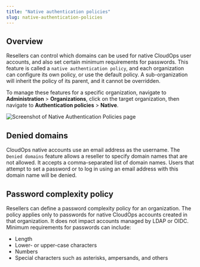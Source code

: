 ```yaml
---
title: "Native authentication policies"
slug: native-authentication-policies
---
```



## Overview

Resellers can control which domains can be used for native CloudOps user accounts, and also set certain minimum requirements for passwords. This feature is called a `native authentication policy`, and each organization can configure its own policy, or use the default policy. A sub-organization will inherit the policy of its parent, and it cannot be overridden.

To manage these features for a specific organization, navigate to **Administration** \> **Organizations**, click on the target organization, then navigate to **Authentication policies** \> **Native**.

![Screenshot of Native Authentication Policies page](/assets/native-authentication-policy-en.png)

## Denied domains

CloudOps native accounts use an email address as the username. The `Denied domains` feature allows a reseller to specify domain names that are not allowed. It accepts a comma-separated list of domain names. Users that attempt to set a password or to log in using an email address with this domain name will be denied.

## Password complexity policy

Resellers can define a password complexity policy for an organization. The policy applies only to passwords for native CloudOps accounts created in that organization. It does not impact accounts managed by LDAP or OIDC. Minimum requirements for passwords can include:

-   Length
-   Lower- or upper-case characters
-   Numbers
-   Special characters such as asterisks, ampersands, and others
